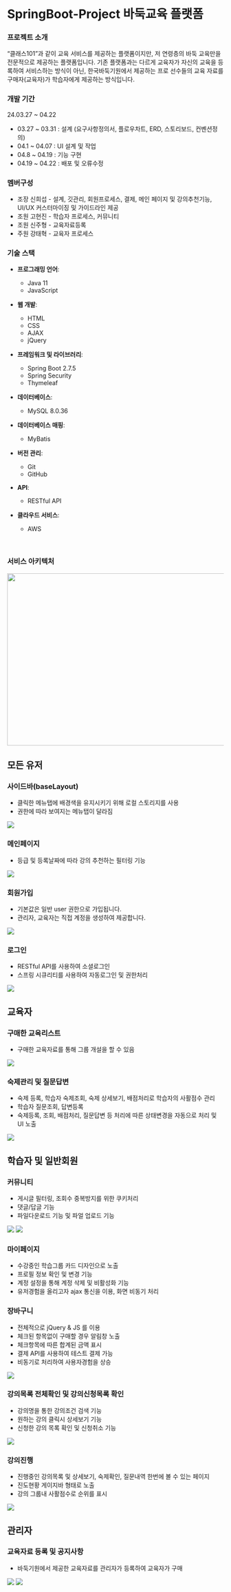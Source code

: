 <h1>SpringBoot-Project 바둑교육 플랫폼</h1>

<h3>프로젝트 소개</h3>
“클래스101”과 같이 교육 서비스를 제공하는 플랫폼이지만, 저 연령층의 바둑 교육만을 전문적으로 제공하는 플랫폼입니다. 기존 플랫폼과는 다르게 교육자가 자신의 교육을 등록하여 서비스하는 방식이 아닌, 한국바둑기원에서 제공하는 프로 선수들의 교육 자료를 구매자(교육자)가 학습자에게 제공하는 방식입니다.

<h3>개발 기간</h3>
24.03.27 ~ 04.22
<ul>
  <li>03.27 ~ 03.31 : 설계 (요구사항정의서, 플로우차트, ERD, 스토리보드, 컨벤션정의)</li>
  <li>04.1 ~ 04.07 : UI 설계 및 작업 </li>
  <li>04.8 ~ 04.19 : 기능 구현 </li>
  <li>04.19 ~ 04.22 : 배포 및 오류수정 </li>
</ul>

<h3>멤버구성</h3>
<ul>
  <li>조장 신희섭 - 설계, 깃관리, 회원프로세스, 결제, 메인 페이지 및 강의추천기능, UI/UX 커스터마이징 및 가이드라인 제공</li>
  <li>조원 고현진 - 학습자 프로세스, 커뮤니티</li>
  <li>조원 신주형 - 교육자료등록</li>
  <li>주원 강태혁 - 교육자 프로세스</li>
</ul>

### 기술 스택
- **프로그래밍 언어**:
  - Java 11
  - JavaScript

- **웹 개발**:
  - HTML
  - CSS
  - AJAX
  - jQuery

- **프레임워크 및 라이브러리**:
  - Spring Boot 2.7.5
  - Spring Security
  - Thymeleaf

- **데이터베이스**:
  - MySQL 8.0.36

- **데이터베이스 매핑**:
  - MyBatis

- **버전 관리**:
  - Git
  - GitHub

- **API**:
  - RESTful API

- **클라우드 서비스**:
  - AWS



<br>
<h3>서비스 아키텍처</h3> 
<img src="imgs/123.png" width="900" height="400">

<br>

<h2>모든 유저</h2>
<h3>사이드바(baseLayout)</h3>
<ul>
  <li>클릭한 메뉴탭에 배경색을 유지시키기 위해 로컬 스토리지를 사용</li>
  <li>권한에 따라 보여지는 메뉴탭이 달라짐</li>
</ul>
<img src="imgs/sidebar.png">

<h3>메인페이지</h3>
<ul>
  <li>등급 및 등록날짜에 따라 강의 추천하는 필터링 기능</li>
</ul>
<img src="imgs/mainpage.png">

<h3>회원가입</h3>
<ul>
  <li>기본값은 일반 user 권한으로 가입됩니다.</li>
  <li>관리자, 교육자는 직접 계정을 생성하여 제공합니다.</li>
</ul>
<img src="imgs/singUp.png">

<h3>로그인</h3>
<ul>
  <li>RESTful API를 사용하여 소셜로그인</li>
  <li>스프링 시큐리티를 사용하여 자동로그인 및 권한처리</li>
</ul>
<img src="imgs/login.png">

<br>

<h2>교육자</h2>
<h3>구매한 교육리스트</h3>
<ul>
  <li>구매한 교육자료를 통해 그룹 개설을 할 수 있음</li>
</ul>
<img src="imgs/edu/eduSelectAdd.png">

<h3>숙제관리 및 질문답변</h3>
<ul>
  <li>숙제 등록, 학습자 숙제조회, 숙제 상세보기, 배점처리로 학습자의 사활점수 관리</li>
  <li>학습자 질문조회, 답변등록</li>
  <li>숙제등록, 조회, 배점처리, 질문답변 등 처리에 따른 상태변경을 자동으로 처리 및 UI 노출</li>
</ul>
<img src="imgs/edu/homeworkAdd.png">

<br>

<h2>학습자 및 일반회원</h2>
<h3>커뮤니티</h3>
<ul>
  <li>게시글 필터링, 조회수 중복방지를 위한 쿠키처리</li>
  <li>댓글/답글 기능</li>
  <li>파일다운로드 기능 및 파얼 업로드 기능</li>
</ul>
<img src="imgs/stu/Community.png">
<img src="imgs/stu/Community2.png">

<h3>마이페이지</h3>
<ul>
  <li>수강중인 학습그룹 카드 디자인으로 노출</li>
  <li>프로필 정보 확인 및 변경 기능</li>
  <li>계정 설정을 통해 계정 삭제 및 비활성화 기능</li>
  <li>유저경험을 올리고자 ajax 통신을 이용, 화면 비동기 처리</li>
</ul>
<h3>장바구니</h3>
<ul>
  <li>전체적으로 jQuery & JS 를 이용</li>
  <li>체크된 항목없이 구매할 경우 알림창 노출</li>
  <li>체크항목에 따른 합계된 금액 표시</li>
  <li>결제 API를 사용하여 테스트 결제 가능</li>
  <li>비동기로 처리하여 사용자경험을 상승</li>
</ul>
<img src="imgs/stu/Mypage.png">

<h3>강의목록 전체확인 및 강의신청목록 확인</h3>
<ul>
  <li>강의명을 통한 강의조건 검색 기능</li>
  <li>원하는 강의 클릭시 상세보기 기능</li>
  <li>신청한 강의 목록 확인 및 신청취소 기능</li>
</ul>
<img src="imgs/stu/GroupFunction2.png">

<h3>강의진행</h3>
<ul>
  <li>진행중인 강의목록 및 상세보기, 숙제확인, 질문내역 한번에 볼 수 있는 페이지</li>
  <li>진도현황 게이지바 형태로 노출</li>
  <li>강의 그룹내 사활점수로 순위를 표시</li>
</ul>
<img src="imgs/stu/questionWindow.png">

<br>

<h2>관리자</h2>
<h3>교육자료 등록 및 공지사항</h3>
<ul>
  <li>바둑기원에서 제공한 교육자료를 관리자가 등록하여 교육자가 구매</li>
</ul>
<img src="imgs/admin/eduList.png">
<img src="imgs/admin/Notice.png">
